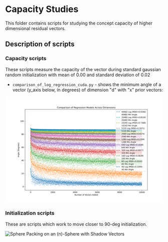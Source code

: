 # Capacity Studies

This folder contains scripts for studying the concept capacity of higher
dimensional residual vectors.

##  Description of scripts

### Capacity scripts

These scripts measure the capacity of the vector during standard gaussian random
initialization with mean of 0.00 and standard deviation of 0.02

- `comparison_of_log_regression_cuda.py` - shows the minimum angle of a vector (y_axis below, in degrees) of dimension "d" with "x" prior vectors:

![image](./images/angle_distribution_log_comparison_10000.png)

### Initialization scripts

These are scripts which work to move closer to 90-deg initialization.

![Sphere Packing on an \(n\)-Sphere with Shadow Vectors](./images/tensorboard.png)
